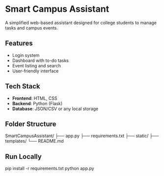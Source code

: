 # Smart Campus Assistant

A simplified web-based assistant designed for college students to manage tasks and campus events.

## Features
- Login system
- Dashboard with to-do tasks
- Event listing and search
- User-friendly interface

## Tech Stack
- **Frontend**: HTML, CSS
- **Backend**: Python (Flask)
- **Database**: JSON/CSV or any local storage

## Folder Structure
SmartCampusAssistant/
├── app.py
├── requirements.txt
├── static/
├── templates/
└── README.md


## Run Locally
pip install -r requirements.txt
python app.py
